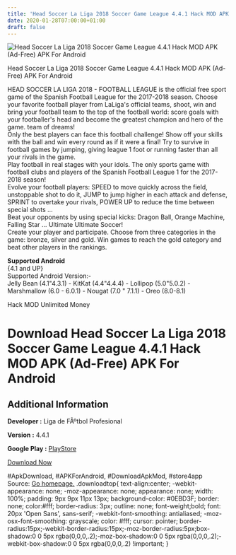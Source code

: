 ```yaml
---
title: 'Head Soccer La Liga 2018 Soccer Game League 4.4.1 Hack MOD APK (Ad-Free) APK For Android'
date: 2020-01-28T07:00:00+01:00
draft: false
---
```


![Head Soccer La Liga 2018 Soccer Game League 4.4.1 Hack MOD APK (Ad-Free) APK For Android](https://i0.wp.com/apkhome.net/wp-content/uploads/2018/06/Head-Soccer-La-Liga-2018-Soccer-Game-League-4.4.1.png "Head Soccer La Liga 2018 Soccer Game League 4.4.1 Hack MOD APK (Ad-Free) APK For Android")

  

Head Soccer La Liga 2018 Soccer Game League 4.4.1 Hack MOD APK (Ad-Free) APK For Android

HEAD SOCCER LA LIGA 2018 - FOOTBALL LEAGUE is the official free sport game of the Spanish Football League for the 2017-2018 season. Choose your favorite football player from LaLiga's official teams, shoot, win and bring your football team to the top of the football world: score goals with your footballer's head and become the greatest champion and hero of the game. team of dreams!  
Only the best players can face this football challenge! Show off your skills with the ball and win every round as if it were a final! Try to survive in football games by jumping, giving league 1 foot or running faster than all your rivals in the game.  
Play football in real stages with your idols. The only sports game with football clubs and players of the Spanish Football League 1 for the 2017-2018 season!  
Evolve your football players: SPEED to move quickly across the field, unstoppable shot to do it, JUMP to jump higher in each attack and defense, SPRINT to overtake your rivals, POWER UP to reduce the time between special shots ...  
Beat your opponents by using special kicks: Dragon Ball, Orange Machine, Falling Star ... Ultimate Ultimate Soccer!  
Create your player and participate. Choose from three categories in the game: bronze, silver and gold. Win games to reach the gold category and beat other players in the rankings.

**Supported Android**  
{4.1 and UP}  
Supported Android Version:-  
Jelly Bean (4.1"4.3.1) - KitKat (4.4"4.4.4) - Lollipop (5.0"5.0.2) - Marshmallow (6.0 - 6.0.1) - Nougat (7.0 " 7.1.1) - Oreo (8.0-8.1)

Hack MOD Unlimited Money

Download Head Soccer La Liga 2018 Soccer Game League 4.4.1 Hack MOD APK (Ad-Free) APK For Android
=================================================================================================

Additional Information
----------------------

**Developer :** Liga de FÃºtbol Profesional

**Version :** 4.4.1

**Google Play :** [PlayStore](https://play.google.com/store/apps/details?id=com.generamobile.headsoccerlaliga&hl=)

  

[Download Now](https://store4app.co/post/head-soccer-la-liga-2018-soccer-game-league-4-4-1-hack-mod-apk-ad-free-apk-for-android_1573671433)

  
#ApkDownload, #APKForAndroid, #DownloadApkMod, #store4app  
Source: [Go homepage.](https://store4app.co/post/head-soccer-la-liga-2018-soccer-game-league-4-4-1-hack-mod-apk-ad-free-apk-for-android_1573671433) .downloadtop{ text-align:center; -webkit-appearance: none; -moz-appearance: none; appearance: none; width: 100%; padding: 9px 9px 11px 13px; background-color: #0EBD3F; border: none; color:#fff; border-radius: 3px; outline: none; font-weight;bold; font: 20px 'Open Sans', sans-serif; -webkit-font-smoothing: antialiased; -moz-osx-font-smoothing: grayscale; color: #fff; cursor: pointer; border-radius:15px;-webkit-border-radius:15px;-moz-border-radius:5px;box-shadow:0 0 5px rgba(0,0,0,.2);-moz-box-shadow:0 0 5px rgba(0,0,0,.2);-webkit-box-shadow:0 0 5px rgba(0,0,0,.2) !important; }